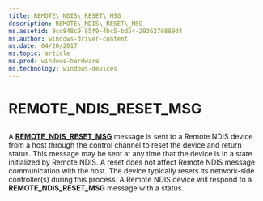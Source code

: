 ```yaml
---
title: REMOTE\_NDIS\_RESET\_MSG
description: REMOTE\_NDIS\_RESET\_MSG
ms.assetid: 9cd848c9-85f9-4bc5-bd54-2936270889d4
ms.author: windows-driver-content
ms.date: 04/20/2017
ms.topic: article
ms.prod: windows-hardware
ms.technology: windows-devices
---
```


# REMOTE\_NDIS\_RESET\_MSG


## <a href="" id="ddk-remote-ndis-reset-msg-ng"></a>


A [**REMOTE\_NDIS\_RESET\_MSG**](https://msdn.microsoft.com/library/windows/hardware/ff570648) message is sent to a Remote NDIS device from a host through the control channel to reset the device and return status. This message may be sent at any time that the device is in a state initialized by Remote NDIS. A reset does not affect Remote NDIS message communication with the host. The device typically resets its network-side controller(s) during this process. A Remote NDIS device will respond to a **REMOTE\_NDIS\_RESET\_MSG** message with a status.

 

 





